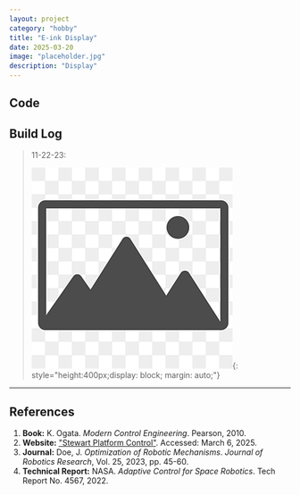```yaml
---
layout: project
category: "hobby"
title: "E-ink Display"
date: 2025-03-20
image: "placeholder.jpg"
description: "Display"
---
```


## Code


## Build Log

> 11-22-23: 
>
> ![Alt text](/assets/media/placeholder.JPG){: 
style="height:400px;display: block; margin: auto;"}

---

## References

1. **Book:** K. Ogata. *Modern Control Engineering*. Pearson, 2010.  
2. **Website:** ["Stewart Platform Control"](https://example.com). Accessed: March 6, 2025.  
3. **Journal:** Doe, J. *Optimization of Robotic Mechanisms*. *Journal of Robotics Research*, Vol. 25, 2023, pp. 45-60.  
4. **Technical Report:** NASA. *Adaptive Control for Space Robotics*. Tech Report No. 4567, 2022.  

[^1]: K. Ogata. *Modern Control Engineering*. Pearson, 2010.  
[^2]: ["Stewart Platform Control"](https://example.com), Accessed March 6, 2025.  
